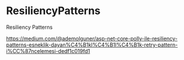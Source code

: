 # ResiliencyPatterns
Resiliency Patterns


https://medium.com/@ademolguner/asp-net-core-polly-ile-resiliency-patterns-esneklik-dayan%C4%B1kl%C4%B1l%C4%B1k-retry-pattern-i%CC%87ncelemesi-dedf1c019fd1
